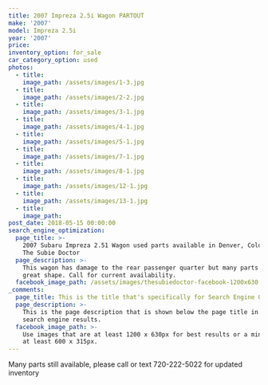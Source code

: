 ```yaml
---
title: 2007 Impreza 2.5i Wagon PARTOUT
make: '2007'
model: Impreza 2.5i
year: '2007'
price:
inventory_option: for_sale
car_category_option: used
photos:
  - title:
    image_path: /assets/images/1-3.jpg
  - title:
    image_path: /assets/images/2-2.jpg
  - title:
    image_path: /assets/images/3-1.jpg
  - title:
    image_path: /assets/images/4-1.jpg
  - title:
    image_path: /assets/images/5-1.jpg
  - title:
    image_path: /assets/images/7-1.jpg
  - title:
    image_path: /assets/images/8-1.jpg
  - title:
    image_path: /assets/images/12-1.jpg
  - title:
    image_path: /assets/images/13-1.jpg
  - title:
    image_path:
post_date: 2018-05-15 00:00:00
search_engine_optimization:
  page_title: >-
    2007 Subaru Impreza 2.51 Wagon used parts available in Denver, Colorado at
    The Subie Doctor
  page_description: >-
    This wagon has damage to the rear passenger quarter but many parts are in
    great shape. Call for current availability.
  facebook_image_path: /assets/images/thesubiedoctor-facebook-1200x630.png
_comments:
  page_title: This is the title that's specifically for Search Engine Optimization.
  page_description: >-
    This is the page description that is shown below the page title in the
    search engine results.
  facebook_image_path: >-
    Use images that are at least 1200 x 630px for best results or a minimum of
    at least 600 x 315px.
---
```


Many parts still available, please call or text 720-222-5022 for updated inventory